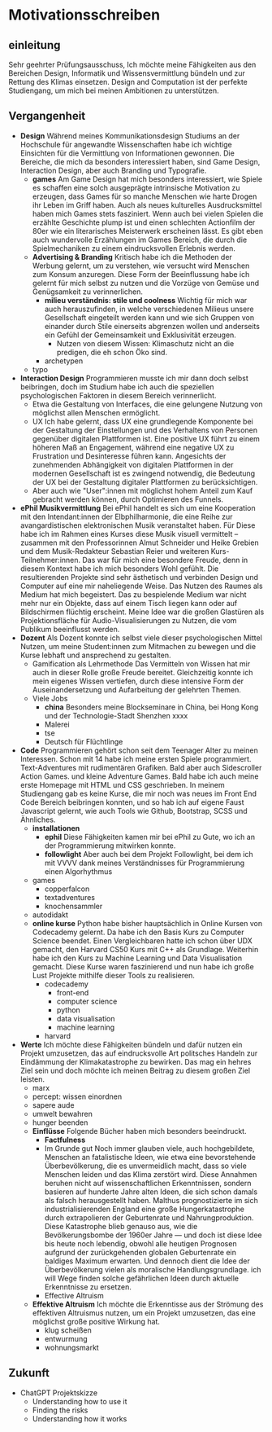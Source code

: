 <!---# notizen
## Ich will was lernen und umsetzen
## ich habe grundlagen
## muss nicht alles weltbewegend sein
## Dozent: In Rezipient hineinversetzen können

## LISTE MACHEN MIT KURSEN: Seelische Blockade überwinden
- Kursheft (vorhanden)
- Bachelor Zeugnis (eh notwendig)
- Arbeitserfahrung
- Projekte bei Airbus, DLR, KID, CLD
- Mir fällt sonst nur ein, was ich nicht gemacht habe
--->

# Motivationsschreiben
## einleitung
Sehr geehrter Prüfungsausschuss,
Ich möchte meine Fähigkeiten aus den Bereichen Design, Informatik und Wissensvermittlung bündeln und zur Rettung des Klimas einsetzen. Design and Computation ist der perfekte Studiengang, um mich bei meinen Ambitionen zu unterstützen. 


## Vergangenheit
- **Design** 
Während meines Kommunikationsdesign Studiums an der Hochschule für angewandte Wissenschaften habe ich wichtige Einsichten für die Vermittlung von Informationen gewonnen. Die Bereiche, die mich da besonders interessiert haben, sind Game Design, Interaction Design, aber auch Branding und Typografie.
    - **games** Am Game Design hat mich besonders interessiert, wie Spiele es schaffen eine solch ausgeprägte intrinsische Motivation zu erzeugen, dass Games für so manche Menschen wie harte Drogen ihr Leben im Griff haben. 
    Auch als neues kulturelles Ausdrucksmittel haben mich Games stets fasziniert. Wenn auch bei vielen Spielen die erzählte Geschichte plump ist und einen schlechten Actionfilm der 80er wie ein literarisches Meisterwerk erscheinen lässt. Es gibt eben auch wundervolle Erzählungen im Games Bereich, die durch die Spielmechaniken zu einem eindrucksvollen Erlebnis werden.
    - **Advertising & Branding** Kritisch habe ich die Methoden der Werbung gelernt, um zu verstehen, wie versucht wird Menschen zum Konsum anzuregen. Diese Form der Beeinflussung habe ich gelernt für mich selbst zu nutzen und die Vorzüge von Gemüse und Genügsamkeit zu verinnerlichen. 
      - **milieu verständnis: stile und coolness**
    Wichtig für mich war auch herauszufinden, in welche verschiedenen Milieus unsere Gesellschaft eingeteilt werden kann und wie sich Gruppen von einander durch Stile einerseits abgrenzen wollen und anderseits ein Gefühl der Gemeinsamkeit und Exklusivität erzeugen.
        - Nutzen von diesem Wissen: Klimaschutz nicht an die predigen, die eh schon Öko sind.
      - archetypen 
    - typo
- **Interaction Design** Programmieren musste ich mir dann doch selbst beibringen, doch im Studium habe ich auch die speziellen psychologischen Faktoren in diesem Bereich verinnerlicht.
    - Etwa die Gestaltung von Interfaces, die eine gelungene Nutzung von möglichst allen Menschen ermöglicht.
    - UX
    Ich habe gelernt, dass UX eine grundlegende Komponente bei der Gestaltung der Einstellungen und des Verhaltens von Personen gegenüber digitalen Plattformen ist. Eine positive UX führt zu einem höheren Maß an Engagement, während eine negative UX zu Frustration und Desinteresse führen kann. Angesichts der zunehmenden Abhängigkeit von digitalen Plattformen in der modernen Gesellschaft ist es zwingend notwendig, die Bedeutung der UX bei der Gestaltung digitaler Plattformen zu berücksichtigen.
    - Aber auch wie "User":innen mit möglichst hohem Anteil zum Kauf gebracht werden können, durch Optimieren des Funnels.
- **ePhil Musikvermittlung** Bei ePhil handelt es sich um eine Kooperation mit den Intendant:innen der Elbphilharmonie, die eine Reihe zur avangardistischen elektronischen Musik veranstaltet haben. Für Diese habe ich im Rahmen eines Kurses diese Musik visuell vermittelt – zusammen mit den Professorinnen Almut Schneider und Heike Grebien und dem Musik-Redakteur Sebastian Reier und weiteren Kurs-Teilnehmer:innen.
Das war für mich eine besondere Freude, denn in diesem Kontext habe ich mich besonders Wohl gefühlt. Die resultierenden Projekte sind sehr ästhetisch und verbinden Design und Computer auf eine mir naheliegende Weise. Das Nutzen des Raumes als Medium hat mich begeistert. Das zu bespielende Medium war nicht mehr nur ein Objekte, dass auf einem Tisch liegen kann oder auf Bildschirmen flüchtig erscheint. 
Meine Idee war die großen Glastüren als Projektionsfläche für Audio-Visualisierungen zu Nutzen, die vom Publikum beeinflusst werden.
- **Dozent** Als Dozent konnte ich selbst viele dieser psychologischen Mittel Nutzen, um meine Student:innen zum Mitmachen zu bewegen und die Kurse lebhaft und ansprechend zu gestalten. 
    - Gamification als Lehrmethode
Das Vermitteln von Wissen hat mir auch in dieser Rolle große Freude bereitet. Gleichzeitig konnte ich mein eigenes Wissen vertiefen, durch diese intensive Form der Auseinandersetzung und Aufarbeitung der gelehrten Themen.
    - Viele Jobs
        - **china** Besonders meine Blockseminare in China, bei Hong Kong und der Technologie-Stadt Shenzhen xxxx
        - Malerei
        - tse
        - Deutsch für Flüchtlinge
- **Code** 
Programmieren gehört schon seit dem Teenager Alter zu meinen Interessen. Schon mit 14 habe ich meine ersten Spiele programmiert. Text-Adventures mit rudimentären Grafiken. Bald aber auch Sidescroller Action Games. und kleine Adventure Games. 
Bald habe ich auch meine erste Homepage mit HTML und CSS geschrieben. 
In meinem Studiengang gab es keine Kurse, die mir noch was neues im Front End Code Bereich beibringen konnten, und so hab ich auf eigene Faust Javascript gelernt, wie auch Tools wie Github, Bootstrap, SCSS und Ähnliches.
    - **installationen**
        - **ephil** Diese Fähigkeiten kamen mir bei ePhil zu Gute, wo ich an der Programmierung mitwirken konnte.
        - **followlight** Aber auch bei dem Projekt Followlight, bei dem ich mit VVVV dank meines Verständnisses für Programmierung einen Algorhythmus 
    - games
        - copperfalcon
        - textadventures
        - knochensammler
    - autodidakt
    - **online kurse** Python habe bisher hauptsächlich in Online Kursen von Codecademy gelernt. Da habe ich den Basis Kurs zu Computer Science beendet. Einen Vergleichbaren hatte ich schon über UDX gemacht, den Harvard CS50 Kurs mit C++ als Grundlage.
    Weiterhin habe ich den Kurs zu Machine Learning und Data Visualisation gemacht.
    Diese Kurse waren faszinierend und nun habe ich große Lust Projekte mithilfe dieser Tools zu realisieren.
        - codecademy
            - front-end
            - computer science
            - python
            - data visualisation
            - machine learning
        - harvard
- **Werte** Ich möchte diese Fähigkeiten bündeln und dafür nutzen ein Projekt umzusetzen, das auf eindrucksvolle Art politsches Handeln zur Eindämmung der Klimakatastrophe zu bewirken. Das mag ein hehres Ziel sein und doch möchte ich meinen Beitrag zu diesem großen Ziel leisten.   
    - marx
    - percept: wissen einordnen
    - sapere aude
    - umwelt bewahren
    - hunger beenden
    - **Einflüsse**
    Folgende Bücher haben mich besonders beeindruckt. 
        - **Factfulness** 
        - Im Grunde gut
        Noch immer glauben viele, auch hochgebildete,  Menschen an fatalistische Ideen, wie etwa eine bevorstehende Überbevölkerung, die es unvermeidlich macht, dass so viele Menschen leiden und das Klima zerstört wird. Diese Annahmen beruhen nicht auf wissenschaftlichen Erkenntnissen, sondern basieren auf hunderte Jahre alten Ideen, die sich schon damals als falsch herausgestellt haben. Malthus prognostizierte im sich industrialisierenden England eine große Hungerkatastrophe durch extrapolieren der Geburtenrate und Nahrungproduktion. Diese Katastrophe blieb genauso aus, wie die Bevölkerungsbombe der 1960er Jahre — und doch ist diese Idee bis heute noch lebendig, obwohl alle heutigen Prognosen aufgrund der zurückgehenden globalen Geburtenrate ein baldiges Maximum erwarten. Und dennoch dient die Idee der Überbevölkerung vielen als moralische Handlungsgrundlage. 
        ich will Wege finden solche gefährlichen Ideen durch aktuelle Erkenntnisse zu ersetzen.
        - Effective Altruism
    - **Effektive Altruism** 
    Ich möchte die Erkenntisse aus der Strömung des effektiven Altruismus nutzen, um ein Projekt umzusetzen, das eine möglichst große positive Wirkung hat. 
        - klug scheißen
        - entwurmung
        - wohnungsmarkt

## Zukunft
- ChatGPT Projektskizze
    - Understanding how to use it
    - Finding the risks
    - Understanding how it works

